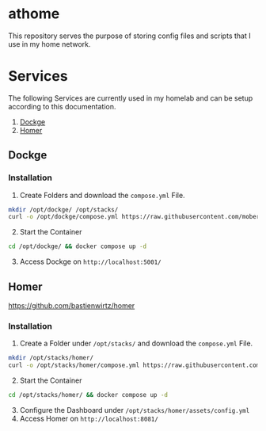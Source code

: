 # athome

This repository serves the purpose of storing config files and scripts that I use in my home network.

# Services

The following Services are currently used in my homelab and can be setup according to this documentation.

1. [Dockge](/README.md#dockge)
2. [Homer](/README.md#homer)

## Dockge
### Installation

1. Create Folders and download the `compose.yml` File.
```bash
mkdir /opt/dockge/ /opt/stacks/
curl -o /opt/dockge/compose.yml https://raw.githubusercontent.com/mobert123/athome/main/services/dockge/compose.yml
```
2. Start the Container
```bash
cd /opt/dockge/ && docker compose up -d
```
3. Access Dockge on `http://localhost:5001/`

## Homer
https://github.com/bastienwirtz/homer
### Installation
1. Create a Folder under `/opt/stacks/` and download the `compose.yml` File.
```bash
mkdir /opt/stacks/homer/
curl -o /opt/stacks/homer/compose.yml https://raw.githubusercontent.com/mobert123/athome/main/services/homer/compose.yml
```
2. Start the Container
```bash
cd /opt/stacks/homer/ && docker compose up -d
```
3. Configure the Dashboard under `/opt/stacks/homer/assets/config.yml`
4. Access Homer on `http://localhost:8081/`